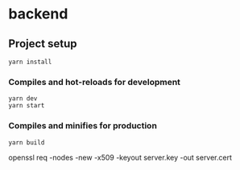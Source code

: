 
# backend

## Project setup
```
yarn install
```

### Compiles and hot-reloads for development
```
yarn dev
yarn start
```

### Compiles and minifies for production
```
yarn build
```



openssl req -nodes -new -x509 -keyout server.key -out server.cert
